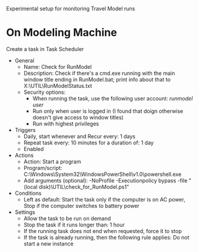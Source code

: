Experimental setup for monitoring Travel Model runs

On Modeling Machine
===================

Create a task in Task Scheduler

* General
  * Name: Check for RunModel
  * Description: Check if there's a cmd.exe running with the main window title ending in RunModel.bat; print info about that to X:\UTIL\RunModelStatus.txt
  * Security options:
    * When running the task, use the following user account: _runmodel user_
    * Run only when user is logged in (I found that doign otherwise doesn't give access to window titles)
    * Run with highest privileges
* Triggers
  * Daily, start whenever and Recur every: 1 days
  * Repeat task every: 10 minutes for a duration of: 1 day
  * Enabled
* Actions
  * Action: Start a program
  * Program/script: C:\Windows\System32\WindowsPowerShell\v1.0\powershell.exe
  * Add arguments (optional): -NoProfile -Executionpolicy bypass -file "(local disk)\UTIL\check_for_RunModel.ps1"
* Conditions
  * Left as default: Start the task only if the computer is on AC power, Stop if the computer switches to battery power
* Settings
  * Allow the task to be run on demand
  * Stop the task if it runs longer than: 1 hour
  * If the running task does not end when requested, force it to stop
  * If the task is already running, then the following rule applies: Do not start a new instance